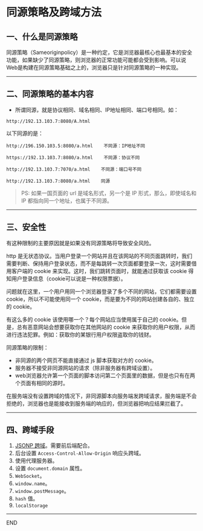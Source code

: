 # 同源策略及跨域方法

## 一、什么是同源策略
同源策略（Sameoriginpolicy）是一种约定，它是浏览器最核心也最基本的安全功能，如果缺少了同源策略，则浏览器的正常功能可能都会受到影响。可以说Web是构建在同源策略基础之上的，浏览器只是针对同源策略的一种实现。

***

## 二、同源策略的基本内容
- 所谓同源，就是协议相同、域名相同、IP地址相同、端口号相同。如：
```text
http://192.13.103.7:8080/A.html
```
以下同源的是：
```text
http://196.150.103.5:8080/a.html    不同源：IP地址不同

https://192.13.103.7:8080/a.html    不同源：协议不同

http://192.13.103.7:7070/a.html    不同源：端口号不同

http://192.13.103.7:8080/a.html    同源
```
> PS: 如果一国页面的 url 是域名形式，另一个是 IP 形式，那么，即使域名和 IP 都指向同一个地址，也属于不同源。

***

## 三、安全性
有这种限制的主要原因就是如果没有同源策略将导致安全风险。

http 是无状态协议。当用户登录一个网站并且在该网站的不同页面跳转时，我们需要判断、保持用户登录状态，而不是每跳转一次页面都要登录一次，这时需要借用客户端的 cookie 来实现。这时，我们跳转页面时，就能通过获取该 cookie 得知用户登录信息（cookie可以说是一种权限票据）。

问题就在这里，一个用户用同一个浏览器登录了多个不同的网站，它们都需要设置 cookie，所以不可能使用同一个 cookie，而是要为不同的网站创建各自的、独立的 cookie。

有这么多的 cookie 该使用哪一个？每个网站应当使用属于自己的 cookie。但是，总有恶意网站会想要获取你在其他网站的 cookie 来获取你的用户权限，从而进行违法犯罪。例如：获取你的某银行用户权限盗取你的钱财。

同源策略的限制：
- 非同源的两个网页不能直接通过 js 脚本获取对方的 cookie。
- 服务器不接受非同源网站的请求（除非服务器有跨域设置）。
- web浏览器允许第一个页面的脚本访问第二个页面里的数据，但是也只有在两个页面有相同的源时。

在服务端没有设置跨域的情况下，非同源脚本向服务端发跨域请求，服务端是不会拒绝的，浏览器也是能接收到服务端的响应的，但浏览器把响应结果拦截了。

***

## 四、跨域手段
1. [JSONP 跨域](./jsonp请求原理及实现.md)。需要前后端配合。
2. 后台设置 `Access-Control-Allow-Origin` 响应头跨域。
3. 使用代理服务器。
4. 设置 `document.domain` 属性。
5. `WebSocket`。
6. `window.name`。
7. `window.postMessage`。
8. `hash` 值。
9. `localStorage` 

***

END